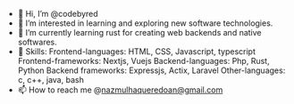 - 👋 Hi, I’m @codebyred
- 👀 I’m interested in learning and exploring new software technologies.
- 🌱 I’m currently learning rust for creating web backends and native softwares.
- 💞️ Skills:
  Frontend-languages: HTML, CSS, Javascript, typescript
  Frontend-frameworks: Nextjs, Vuejs
  Backend-languages: Php, Rust, Python
  Backend frameworks: Expressjs, Actix, Laravel
  Other-languages: c, c++, java, bash
- 📫 How to reach me @nazmulhaqueredoan@gmail.com

<!---
codebyred/codebyred is a ✨ special ✨ repository because its `README.md` (this file) appears on your GitHub profile.
You can click the Preview link to take a look at your changes.
--->
